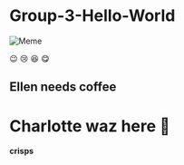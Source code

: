 # Group-3-Hello-World

![Meme](https://images.axios.com/ZbeSZSSat4fjdWp_cwtA3ISGsQQ=/0x0:2300x1294/1920x1080/2018/06/04/1528121367774.jpg)

:wink: :cry: :laughing: :yum:

## Ellen needs coffee

Charlotte waz here 🐶
=======
**crisps**
